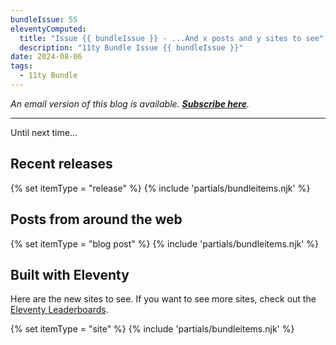 ```yaml
---
bundleIssue: 55
eleventyComputed:
  title: "Issue {{ bundleIssue }} - ...And x posts and y sites to see"
  description: "11ty Bundle Issue {{ bundleIssue }}"
date: 2024-08-06
tags:
  - 11ty Bundle
---
```


_An email version of this blog is available. **[Subscribe here](#newsletter-subscribe)**._

---

Until next time...

## Recent releases

{% set itemType = "release" %}
{% include 'partials/bundleitems.njk' %}

## Posts from around the web

{% set itemType = "blog post" %}
{% include 'partials/bundleitems.njk' %}

## Built with Eleventy

Here are the new sites to see. If you want to see more sites, check out the [Eleventy Leaderboards](https://www.11ty.dev/speedlify/).

{% set itemType = "site" %}
{% include 'partials/bundleitems.njk' %}
